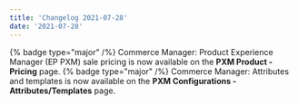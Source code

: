```yaml
---
title: 'Changelog 2021-07-28'
date: '2021-07-28'
---
```

{% badge type="major" /%} Commerce Manager: Product Experience Manager (EP PXM) sale pricing is now available on the **PXM Product - Pricing** page.
{% badge type="major" /%} Commerce Manager: Attributes and templates is now available on the **PXM Configurations - Attributes/Templates** page.
